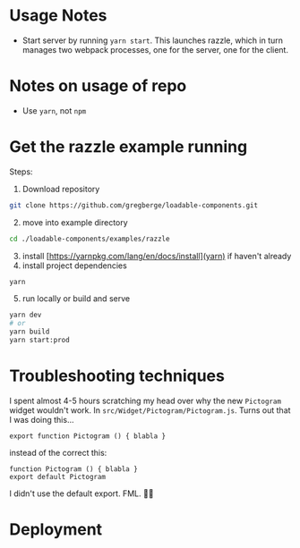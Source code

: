 


# Usage Notes
- Start server by running `yarn start`. This launches razzle, which in turn manages two webpack processes, one for the server, one for the client.

# Notes on usage of repo
- Use `yarn`, not `npm`


# Get the razzle example running

Steps:

1. Download repository

```bash
git clone https://github.com/gregberge/loadable-components.git
```

2. move into example directory

```bash
cd ./loadable-components/examples/razzle
```

3. install [https://yarnpkg.com/lang/en/docs/install](yarn) if haven't already
4. install project dependencies

```bash
yarn
```

5. run locally or build and serve

```bash
yarn dev
# or
yarn build
yarn start:prod
```


# Troubleshooting techniques

I spent almost 4-5 hours scratching my head over why the new `Pictogram` widget wouldn't work. In `src/Widget/Pictogram/Pictogram.js`. Turns out that I was doing this...
```
export function Pictogram () { blabla }
```
instead of the correct this:
```
function Pictogram () { blabla }
export default Pictogram
```

I didn't use the default export. FML. 🤦‍♂️


# Deployment